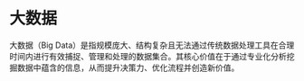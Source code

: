 # 大数据
大数据（Big Data）是指规模庞大、结构复杂且无法通过传统数据处理工具在合理时间内进行有效捕捉、管理和处理的数据集合。其核心价值在于通过专业化分析挖掘数据中蕴含的信息，从而提升决策力、优化流程并创造新价值。